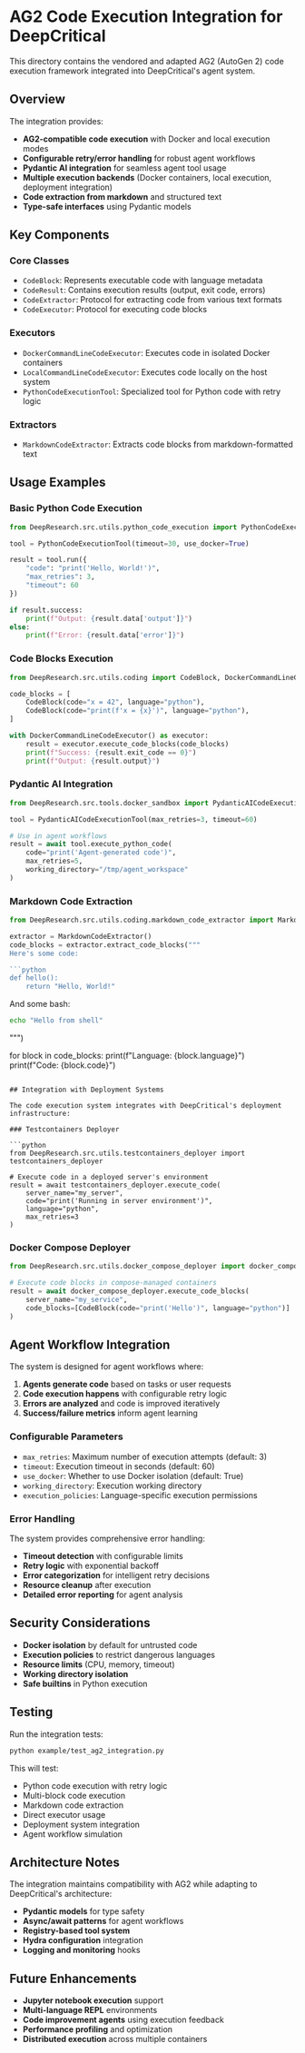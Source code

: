 # AG2 Code Execution Integration for DeepCritical

This directory contains the vendored and adapted AG2 (AutoGen 2) code execution framework integrated into DeepCritical's agent system.

## Overview

The integration provides:

- **AG2-compatible code execution** with Docker and local execution modes
- **Configurable retry/error handling** for robust agent workflows
- **Pydantic AI integration** for seamless agent tool usage
- **Multiple execution backends** (Docker containers, local execution, deployment integration)
- **Code extraction from markdown** and structured text
- **Type-safe interfaces** using Pydantic models

## Key Components

### Core Classes

- `CodeBlock`: Represents executable code with language metadata
- `CodeResult`: Contains execution results (output, exit code, errors)
- `CodeExtractor`: Protocol for extracting code from various text formats
- `CodeExecutor`: Protocol for executing code blocks

### Executors

- `DockerCommandLineCodeExecutor`: Executes code in isolated Docker containers
- `LocalCommandLineCodeExecutor`: Executes code locally on the host system
- `PythonCodeExecutionTool`: Specialized tool for Python code with retry logic

### Extractors

- `MarkdownCodeExtractor`: Extracts code blocks from markdown-formatted text

## Usage Examples

### Basic Python Code Execution

```python
from DeepResearch.src.utils.python_code_execution import PythonCodeExecutionTool

tool = PythonCodeExecutionTool(timeout=30, use_docker=True)

result = tool.run({
    "code": "print('Hello, World!')",
    "max_retries": 3,
    "timeout": 60
})

if result.success:
    print(f"Output: {result.data['output']}")
else:
    print(f"Error: {result.data['error']}")
```

### Code Blocks Execution

```python
from DeepResearch.src.utils.coding import CodeBlock, DockerCommandLineCodeExecutor

code_blocks = [
    CodeBlock(code="x = 42", language="python"),
    CodeBlock(code="print(f'x = {x}')", language="python"),
]

with DockerCommandLineCodeExecutor() as executor:
    result = executor.execute_code_blocks(code_blocks)
    print(f"Success: {result.exit_code == 0}")
    print(f"Output: {result.output}")
```

### Pydantic AI Integration

```python
from DeepResearch.src.tools.docker_sandbox import PydanticAICodeExecutionTool

tool = PydanticAICodeExecutionTool(max_retries=3, timeout=60)

# Use in agent workflows
result = await tool.execute_python_code(
    code="print('Agent-generated code')",
    max_retries=5,
    working_directory="/tmp/agent_workspace"
)
```

### Markdown Code Extraction

```python
from DeepResearch.src.utils.coding.markdown_code_extractor import MarkdownCodeExtractor

extractor = MarkdownCodeExtractor()
code_blocks = extractor.extract_code_blocks("""
Here's some code:

```python
def hello():
    return "Hello, World!"
```

And some bash:
```bash
echo "Hello from shell"
```
""")

for block in code_blocks:
    print(f"Language: {block.language}")
    print(f"Code: {block.code}")
```

## Integration with Deployment Systems

The code execution system integrates with DeepCritical's deployment infrastructure:

### Testcontainers Deployer

```python
from DeepResearch.src.utils.testcontainers_deployer import testcontainers_deployer

# Execute code in a deployed server's environment
result = await testcontainers_deployer.execute_code(
    server_name="my_server",
    code="print('Running in server environment')",
    language="python",
    max_retries=3
)
```

### Docker Compose Deployer

```python
from DeepResearch.src.utils.docker_compose_deployer import docker_compose_deployer

# Execute code blocks in compose-managed containers
result = await docker_compose_deployer.execute_code_blocks(
    server_name="my_service",
    code_blocks=[CodeBlock(code="print('Hello')", language="python")]
)
```

## Agent Workflow Integration

The system is designed for agent workflows where:

1. **Agents generate code** based on tasks or user requests
2. **Code execution happens** with configurable retry logic
3. **Errors are analyzed** and code is improved iteratively
4. **Success/failure metrics** inform agent learning

### Configurable Parameters

- `max_retries`: Maximum number of execution attempts (default: 3)
- `timeout`: Execution timeout in seconds (default: 60)
- `use_docker`: Whether to use Docker isolation (default: True)
- `working_directory`: Execution working directory
- `execution_policies`: Language-specific execution permissions

### Error Handling

The system provides comprehensive error handling:

- **Timeout detection** with configurable limits
- **Retry logic** with exponential backoff
- **Error categorization** for intelligent retry decisions
- **Resource cleanup** after execution
- **Detailed error reporting** for agent analysis

## Security Considerations

- **Docker isolation** by default for untrusted code
- **Execution policies** to restrict dangerous languages
- **Resource limits** (CPU, memory, timeout)
- **Working directory isolation**
- **Safe builtins** in Python execution

## Testing

Run the integration tests:

```bash
python example/test_ag2_integration.py
```

This will test:
- Python code execution with retry logic
- Multi-block code execution
- Markdown code extraction
- Direct executor usage
- Deployment system integration
- Agent workflow simulation

## Architecture Notes

The integration maintains compatibility with AG2 while adapting to DeepCritical's architecture:

- **Pydantic models** for type safety
- **Async/await patterns** for agent workflows
- **Registry-based tool system**
- **Hydra configuration** integration
- **Logging and monitoring** hooks

## Future Enhancements

- **Jupyter notebook execution** support
- **Multi-language REPL** environments
- **Code improvement agents** using execution feedback
- **Performance profiling** and optimization
- **Distributed execution** across multiple containers
